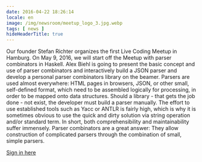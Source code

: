 ```yaml
---
date: 2016-04-22 18:26:14
locale: en
image: /img/newsroom/meetup_logo_3.jpg.webp
tags: [ news ]
hideHeaderTitle: true
---
```


Our founder Stefan Richter organizes the first Live Coding Meetup in Hamburg. On May 9, 2016, we will start off the Meetup with parser combinators in Haskell. Alex Biehl is going to present the basic concept and use of parser combinators and interactively build a JSON parser and develop a personal parser combinators library on the beamer. Parsers are used almost everywhere: HTML pages in browsers, JSON, or other small, self-defined format, which need to be assembled logically for processing, in order to be mapped onto data structures. Should a library - that gets the job done - not exist, the developer must build a parser manually. The effort to use established tools such as Yacc or ANTLR is fairly high, which is why it is sometimes obvious to use the quick and dirty solution via string operation and/or standard term. In short, both comprehensibility and maintainability suffer immensely. Parser combinators are a great answer: They allow construction of complicated parsers through the combination of small, simple parsers.

[Sign in here](http://www.meetup.com/de-DE/Hamburg-Live-Coding-Meetup/events/230460632/?rv=ea1)


